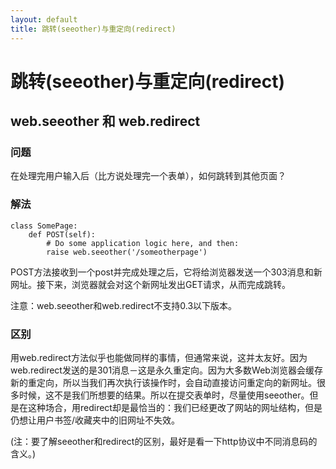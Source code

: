 ```yaml
---
layout: default
title: 跳转(seeother)与重定向(redirect)
---
```


# 跳转(seeother)与重定向(redirect)

## web.seeother 和 web.redirect

### 问题
在处理完用户输入后（比方说处理完一个表单），如何跳转到其他页面？

### 解法

    class SomePage:
        def POST(self):
            # Do some application logic here, and then:
            raise web.seeother('/someotherpage')

POST方法接收到一个post并完成处理之后，它将给浏览器发送一个303消息和新网址。接下来，浏览器就会对这个新网址发出GET请求，从而完成跳转。

注意：web.seeother和web.redirect不支持0.3以下版本。

### 区别
用web.redirect方法似乎也能做同样的事情，但通常来说，这并太友好。因为web.redirect发送的是301消息－这是永久重定向。因为大多数Web浏览器会缓存新的重定向，所以当我们再次执行该操作时，会自动直接访问重定向的新网址。很多时候，这不是我们所想要的结果。所以在提交表单时，尽量使用seeother。但是在这种场合，用redirect却是最恰当的：我们已经更改了网站的网址结构，但是仍想让用户书签/收藏夹中的旧网址不失效。

(注：要了解seeother和redirect的区别，最好是看一下http协议中不同消息码的含义。)